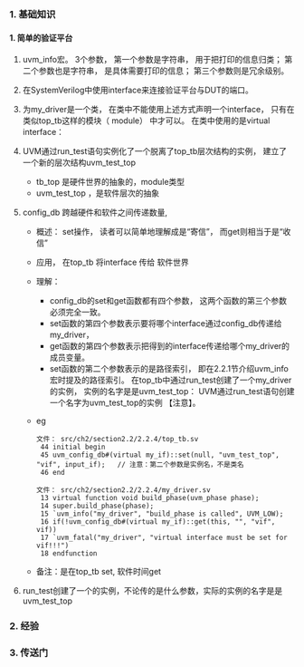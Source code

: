 ### 1. 基础知识
#### 1. 简单的验证平台
1. uvm_info宏。 3个参数， 第一个参数是字符串， 用于把打印的信息归类； 第二个参数也是字符串， 是具体需要打印的信息； 第三个参数则是冗余级别。
2. 在SystemVerilog中使用interface来连接验证平台与DUT的端口。
3. 为my_driver是一个类， 在类中不能使用上述方式声明一个interface， 只有在类似top_tb这样的模块（ module） 中才可以。 在类中使用的是virtual interface：
4. UVM通过run_test语句实例化了一个脱离了top_tb层次结构的实例， 建立了一个新的层次结构uvm_test_top
   - tb_top 是硬件世界的抽象的，module类型
   - uvm_test_top ，是软件层次的抽象
5. config_db 跨越硬件和软件之间传递数量,
   - 概述： set操作， 读者可以简单地理解成是“寄信”， 而get则相当于是“收信”
   - 应用， 在top_tb 将interface 传给 软件世界
   - 理解：
     - config_db的set和get函数都有四个参数， 这两个函数的第三个参数必须完全一致。
     - set函数的第四个参数表示要将哪个interface通过config_db传递给my_driver，
     - get函数的第四个参数表示把得到的interface传递给哪个my_driver的成员变量。
     - set函数的第二个参数表示的是路径索引， 即在2.2.1节介绍uvm_info宏时提及的路径索引。 在top_tb中通过run_test创建了一个my_driver的实例， 实例的名字是是uvm_test_top： UVM通过run_test语句创建一个名字为uvm_test_top的实例 【注意】。
   - eg
     ~~~
     文件： src/ch2/section2.2/2.2.4/top_tb.sv
      44 initial begin
      45 uvm_config_db#(virtual my_if)::set(null, "uvm_test_top", "vif", input_if);   // 注意：第二个参数是实例名，不是类名
      46 end
     ~~~
     
     ~~~
     文件： src/ch2/section2.2/2.2.4/my_driver.sv
      13 virtual function void build_phase(uvm_phase phase);
      14 super.build_phase(phase);
      15 `uvm_info("my_driver", "build_phase is called", UVM_LOW);
      16 if(!uvm_config_db#(virtual my_if)::get(this, "", "vif", vif))
      17 `uvm_fatal("my_driver", "virtual interface must be set for vif!!!")
      18 endfunction
     ~~~
   - 备注：是在top_tb set, 软件时间get
   
6. run_test创建了一个的实例，不论传的是什么参数，实际的实例的名字是是uvm_test_top

### 2. 经验

### 3. 传送门
